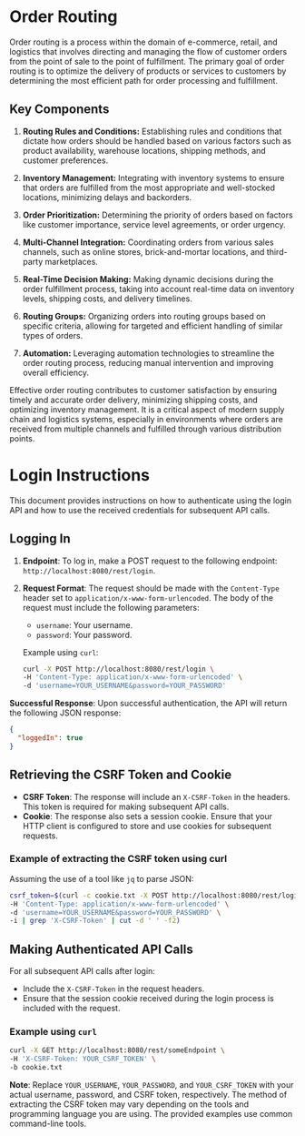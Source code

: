 # Order Routing

Order routing is a process within the domain of e-commerce, retail, and logistics that involves directing and managing the flow of customer orders from the point of sale to the point of fulfillment. The primary goal of order routing is to optimize the delivery of products or services to customers by determining the most efficient path for order processing and fulfillment.

## Key Components

1. **Routing Rules and Conditions:** Establishing rules and conditions that dictate how orders should be handled based on various factors such as product availability, warehouse locations, shipping methods, and customer preferences.

2. **Inventory Management:** Integrating with inventory systems to ensure that orders are fulfilled from the most appropriate and well-stocked locations, minimizing delays and backorders.

3. **Order Prioritization:** Determining the priority of orders based on factors like customer importance, service level agreements, or order urgency.

4. **Multi-Channel Integration:** Coordinating orders from various sales channels, such as online stores, brick-and-mortar locations, and third-party marketplaces.

5. **Real-Time Decision Making:** Making dynamic decisions during the order fulfillment process, taking into account real-time data on inventory levels, shipping costs, and delivery timelines.

6. **Routing Groups:** Organizing orders into routing groups based on specific criteria, allowing for targeted and efficient handling of similar types of orders.

7. **Automation:** Leveraging automation technologies to streamline the order routing process, reducing manual intervention and improving overall efficiency.

Effective order routing contributes to customer satisfaction by ensuring timely and accurate order delivery, minimizing shipping costs, and optimizing inventory management. It is a critical aspect of modern supply chain and logistics systems, especially in environments where orders are received from multiple channels and fulfilled through various distribution points.


# Login Instructions

This document provides instructions on how to authenticate using the login API and how to use the received credentials for subsequent API calls.

## Logging In

1. **Endpoint**: To log in, make a POST request to the following endpoint: `http://localhost:8080/rest/login`.

2. **Request Format**: The request should be made with the `Content-Type` header set to `application/x-www-form-urlencoded`. The body of the request must include the following parameters:
    - `username`: Your username.
    - `password`: Your password.

   Example using `curl`:
   ```bash
   curl -X POST http://localhost:8080/rest/login \
   -H 'Content-Type: application/x-www-form-urlencoded' \
   -d 'username=YOUR_USERNAME&password=YOUR_PASSWORD'

**Successful Response**: Upon successful authentication, the API will return the following JSON response:

```json
{
  "loggedIn": true
}
```
## Retrieving the CSRF Token and Cookie

- **CSRF Token**: The response will include an `X-CSRF-Token` in the headers. This token is required for making subsequent API calls.
- **Cookie**: The response also sets a session cookie. Ensure that your HTTP client is configured to store and use cookies for subsequent requests.

### Example of extracting the CSRF token using curl

Assuming the use of a tool like `jq` to parse JSON:

```bash
csrf_token=$(curl -c cookie.txt -X POST http://localhost:8080/rest/login \
-H 'Content-Type: application/x-www-form-urlencoded' \
-d 'username=YOUR_USERNAME&password=YOUR_PASSWORD' \
-i | grep 'X-CSRF-Token' | cut -d ' ' -f2)
```

## Making Authenticated API Calls

For all subsequent API calls after login:
- Include the `X-CSRF-Token` in the request headers.
- Ensure that the session cookie received during the login process is included with the request.

### Example using `curl`

```bash
curl -X GET http://localhost:8080/rest/someEndpoint \
-H 'X-CSRF-Token: YOUR_CSRF_TOKEN' \
-b cookie.txt
```
**Note**: Replace `YOUR_USERNAME`, `YOUR_PASSWORD`, and `YOUR_CSRF_TOKEN` with your actual username, password, and CSRF token, respectively. The method of extracting the CSRF token may vary depending on the tools and programming language you are using. The provided examples use common command-line tools.

